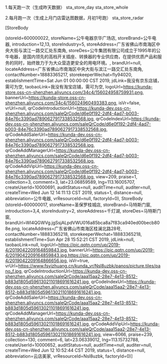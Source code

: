1.每天跑一次（生成昨天数据）
sta_store_day 
sta_store_whole

2.每月跑一次（生成上月门店雷达图数据，月初1号跑）
sta_store_radar

[StoreBody

(storeId=600000022, storeName=公牛电器京华广场店, storeBrand=公牛电器, introduction=12,13, storeIndustry=5, storeAddress=广东省佛山市南海区中央大街与滨江一路交汇处东南角, storeDes=公牛集团有限公司成立于1995年的公牛电器，是国内领先的高档开关插座、转换器的专业供应商，在提供优质产品和服务的同时，始终致力于为大众营造更安全的用电环境。, brandUrl=null, locateAddress=广东省佛山市南海区中央大街与滨江一路交汇处东南角, contactNumber=18883365217, storekeeperWechat=fly94020, establishmentTime=Sat Jun 01 00:00:00 CST 2019, jdLink=我没有京东店铺，需可为空, taobaoLink=我没有淘宝店铺，需可为空, logoUrl=https://kunda-store.oss-cn-shenzhen.aliyuncs.com/34c4/156024958759931.png, bannerUrl=https://kunda-store.oss-cn-shenzhen.aliyuncs.com/34c4/156024960493383.png, isVr=false, vrUrl=null, qrCodeIntroductionUrl=https://kunda-dev.oss-cn-shenzhen.aliyuncs.com/saleQrCode/d6e0f192-2df4-4ad7-b003-84e76c3390ad7890627917338532568.jpg, qrCodeIndexUrl=https://kunda-dev.oss-cn-shenzhen.aliyuncs.com/saleQrCode/d6e0f192-2df4-4ad7-b003-84e76c3390ad7890627917338532568.jpg, qrCodeAddSalerUrl=https://kunda-dev.oss-cn-shenzhen.aliyuncs.com/saleQrCode/d6e0f192-2df4-4ad7-b003-84e76c3390ad7890627917338532568.jpg, qrCodeAddManagerUrl=https://kunda-dev.oss-cn-shenzhen.aliyuncs.com/saleQrCode/d6e0f192-2df4-4ad7-b003-84e76c3390ad7890627917338532568.jpg, qrCodeAddVipUrl=https://kunda-dev.oss-cn-shenzhen.aliyuncs.com/saleQrCode/d6e0f192-2df4-4ad7-b003-84e76c3390ad7890627917338532568.jpg, view=209, praise=1, collection=3, comment=3, lat=23.06859589, lng=113.16005707, createUserId=10000691, auditStatus=null, auditTime=null, auditer=null, createTime=Wed Jun 12 14:11:13 CST 2019, status=1, distance=null, abbreviation=公牛电器, vrResourceId=null, factoryId=0), 
StoreBody
(storeId=600000017, storeName=圣保罗桂城店, storeBrand=马特斯门窗, introduction=3,4, storeIndustry=2, storeAddress=千灯湖, storeDes=马特斯门窗, brandUrl=WI4QGWVg.jgSsjALpdVWU016a85bca8a7f83ca940ed00becb808e.png, locateAddress=广东省佛山市南海区桂澜北路28号, contactNumber=18883365218, storekeeperWechat=18883365218, establishmentTime=Sun Apr 28 15:52:21 CST 2019, jdLink=null, taobaoLink=null, logoUrl=https://pic.qqtn.com/up/2019-4/2019042209164859843.jpg, bannerUrl=https://pic.qqtn.com/up/2019-4/2019042209164859843.jpg,https://pic.qqtn.com/up/2019-4/2019042209164866656.jpg, isVr=true, vrUrl=https://www.fsyizhuang.cn/kunda_vr/Nsl8uzbk/panos/picture.tiles/pano_f.jpg, qrCodeIntroductionUrl=https://kunda-dev.oss-cn-shenzhen.aliyuncs.com/saleQrCode/aaa15aa2-28e7-4e13-8512-b883d1805d596130211018691616241.jpg, qrCodeIndexUrl=https://kunda-dev.oss-cn-shenzhen.aliyuncs.com/saleQrCode/aaa15aa2-28e7-4e13-8512-b883d1805d596130211018691616241.jpg, qrCodeAddSalerUrl=https://kunda-dev.oss-cn-shenzhen.aliyuncs.com/saleQrCode/aaa15aa2-28e7-4e13-8512-b883d1805d596130211018691616241.jpg, qrCodeAddManagerUrl=https://kunda-dev.oss-cn-shenzhen.aliyuncs.com/saleQrCode/aaa15aa2-28e7-4e13-8512-b883d1805d596130211018691616241.jpg, qrCodeAddVipUrl=https://kunda-dev.oss-cn-shenzhen.aliyuncs.com/saleQrCode/aaa15aa2-28e7-4e13-8512-b883d1805d596130211018691616241.jpg, view=6066, praise=239, collection=130, comment=6, lat=23.06339012, lng=113.15732788, createUserId=10000652, auditStatus=null, auditTime=null, auditer=null, createTime=Wed Jun 12 10:52:44 CST 2019, status=1, distance=null, abbreviation=云店美家, vrResourceId=Nsl8uzbk, factoryId=0)]

